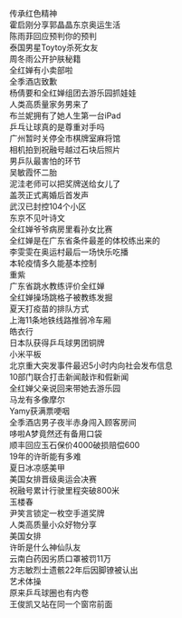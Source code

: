 传承红色精神  
霍启刚分享郭晶晶东京奥运生活  
陈雨菲回应预判你的预判  
泰国男星Toytoy杀死女友  
周冬雨公开护肤秘籍  
全红婵有小卖部啦  
全季酒店致歉  
杨倩要和全红婵组团去游乐园抓娃娃  
人类高质量家务男来了  
布兰妮拥有了她人生第一台iPad  
乒乓让球真的是尊重对手吗  
广州暂时关停全市棋牌室麻将馆  
相机拍到祝融号越过石块后照片  
男乒队最害怕的环节  
吴敏霞怀二胎  
泥洼老师可以把奖牌送给女儿了  
盖茨正式离婚后首发声  
武汉已封控104个小区  
东京不见叶诗文  
全红婵爷爷病房里看孙女比赛  
全红婵是在广东省条件最差的体校练出来的  
李雯雯在奥运村最后一场快乐吃播  
本轮疫情多久能基本控制  
重紫  
广东省跳水教练评价全红婵  
全红婵操场跳格子被教练发掘  
夏天打疫苗的排队方式  
上海11条地铁线路推弱冷车厢  
皓衣行  
日本队获得乒乓球男团铜牌  
小米平板  
北京重大突发事件最迟5小时内向社会发布信息  
10部门联合打击新闻敲诈和假新闻  
全红婵父亲说回来带她去游乐园  
马龙有多像摩尔  
Yamy获满票哽咽  
全季酒店男子夜半赤身闯入顾客房间  
哆啦A梦竟然还有备用口袋  
顺丰回应玉石保价4000破损赔偿600  
19年的许昕能有多难  
夏日冰凉感美甲  
美国女排晋级奥运会决赛  
祝融号累计行驶里程突破800米  
玉楼春  
尹笑言锁定一枚空手道奖牌  
人类高质量小众好物分享  
美国女排  
许昕是什么神仙队友  
云南白药因劣质口罩被罚11万  
方志敏烈士遗骸22年后因脚镣被认出  
艺术体操  
原来乒乓球圈也有内卷  
王俊凯又站在同一个窗帘前面  
